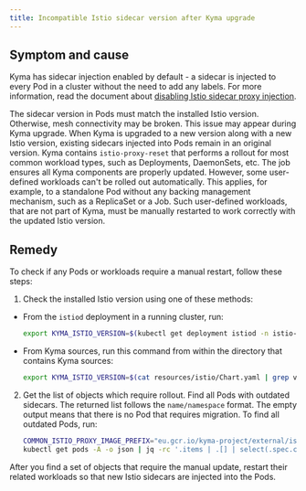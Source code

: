 ```yaml
---
title: Incompatible Istio sidecar version after Kyma upgrade
---
```


## Symptom and cause

Kyma has sidecar injection enabled by default - a sidecar is injected to every Pod in a cluster without the need to add any labels. For more information, read the document about [disabling Istio sidecar proxy injection](../operations/smsh-01-istio-disable-sidecar-injection.md).

The sidecar version in Pods must match the installed Istio version. Otherwise, mesh connectivity may be broken.
This issue may appear during Kyma upgrade. When Kyma is upgraded to a new version along with a new Istio version, existing sidecars injected into Pods remain in an original version.
Kyma contains `istio-proxy-reset` <!--`istio-proxy-reset` is no longer a job. Update and explain what `istio-proxy-reset` actually is once Reconciller is ready to use.--> that performs a rollout for most common workload types, such as Deployments, DaemonSets, etc. The job ensures all Kyma components are properly updated.
However, some user-defined workloads can't be rolled out automatically. This applies, for example, to a standalone Pod without any backing management mechanism, such as a ReplicaSet or a Job.
Such user-defined workloads, that are not part of Kyma, must be manually restarted to work correctly with the updated Istio version.

## Remedy

To check if any Pods or workloads require a manual restart, follow these steps:

1. Check the installed Istio version using one of these methods:

* From the `istiod` deployment in a running cluster, run:

   ```bash
   export KYMA_ISTIO_VERSION=$(kubectl get deployment istiod -n istio-system -o json | jq '.spec.template.spec.containers | .[].image' | sed 's/[^:"]*[:]//' | sed 's/["]//g')
   ```

* From Kyma sources, run this command from within the directory that contains Kyma sources:

   ```bash
   export KYMA_ISTIO_VERSION=$(cat resources/istio/Chart.yaml | grep version | sed 's/[^:]*[:]//' | sed 's/ //g')
   ```

2. Get the list of objects which require rollout. Find all Pods with outdated sidecars. The returned list follows the `name/namespace` format. The empty output means that there is no Pod that requires migration. To find all outdated Pods, run:

     <!--The command in step 2 can change once we start using solo.io images.-->

   ```bash
   COMMON_ISTIO_PROXY_IMAGE_PREFIX="eu.gcr.io/kyma-project/external/istio/proxyv2" 
   kubectl get pods -A -o json | jq -rc '.items | .[] | select(.spec.containers[].image | startswith("'"${COMMON_ISTIO_PROXY_IMAGE_PREFIX}"'") and (endswith("'"${KYMA_ISTIO_VERSION}"'") | not))  | "\(.metadata.name)/\(.metadata.namespace)"'
   ```

After you find a set of objects that require the manual update, restart their related workloads so that new Istio sidecars are injected into the Pods.
